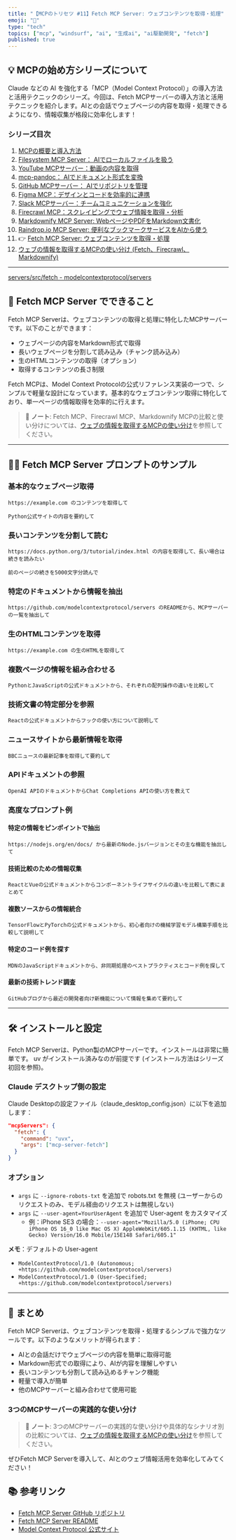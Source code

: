 ```yaml
---
title: "【MCPのトリセツ #11】Fetch MCP Server: ウェブコンテンツを取得・処理"
emoji: "🐸"
type: "tech"
topics: ["mcp", "windsurf", "ai", "生成ai", "ai駆動開発", "fetch"]
published: true
---
```


## 💡 MCPの始め方シリーズについて

Claude などの AI を強化する「MCP（Model Context Protocol）」の導入方法と活用テクニックのシリーズ。今回は、Fetch MCPサーバーの導入方法と活用テクニックを紹介します。AIとの会話でウェブページの内容を取得・処理できるようになり、情報収集が格段に効率化します！

### シリーズ目次

1. [MCPの概要と導入方法](./mcp-server-tutorial-01-install)
2. [Filesystem MCP Server： AIでローカルファイルを扱う](./mcp-server-tutorial-02-filesystem)
3. [YouTube MCPサーバー：動画の内容を取得](./mcp-server-tutorial-03-youtube)
4. [mcp-pandoc： AIでドキュメント形式を変換](./mcp-server-tutorial-04-pandoc)
5. [GitHub MCPサーバー： AIでリポジトリを管理](./mcp-server-tutorial-05-github)
6. [Figma MCP：デザインとコードを効率的に連携](./mcp-server-tutorial-06-figma)
7. [Slack MCPサーバー：チームコミュニケーションを強化](./mcp-server-tutorial-07-slack)
8. [Firecrawl MCP：スクレイピングでウェブ情報を取得・分析](./mcp-server-tutorial-08-firecrawl)
9. [Markdownify MCP Server: WebページやPDFをMarkdown文書化](./mcp-server-tutorial-09-markdownfy)
10. [Raindrop.io MCP Server: 便利なブックマークサービスをAIから使う](./mcp-server-tutorial-10-raindropio)
11. 👉 [Fetch MCP Server: ウェブコンテンツを取得・処理](./mcp-server-tutorial-11-fetch)
11. [ウェブの情報を取得するMCPの使い分け (Fetch、Firecrawl、Markdownify)](./mcp-server-tutorial-reference-web-mcp)

---

[servers/src/fetch - modelcontextprotocol/servers](https://github.com/modelcontextprotocol/servers/tree/main/src/fetch)

## 🚀 Fetch MCP Server でできること

Fetch MCP Serverは、ウェブコンテンツの取得と処理に特化したMCPサーバーです。以下のことができます：

- ウェブページの内容をMarkdown形式で取得
- 長いウェブページを分割して読み込み（チャンク読み込み）
- 生のHTMLコンテンツの取得（オプション）
- 取得するコンテンツの長さ制限

Fetch MCPは、Model Context Protocolの公式リファレンス実装の一つで、シンプルで軽量な設計になっています。基本的なウェブコンテンツ取得に特化しており、単一ページの情報取得を効率的に行えます。

> 📝 **ノート**: Fetch MCP、Firecrawl MCP、Markdownify MCPの比較と使い分けについては、[ウェブの情報を取得するMCPの使い分け](./mcp-server-tutorial-reference-web-mcp)を参照してください。

---

## 👨‍💻 Fetch MCP Server プロンプトのサンプル

### 基本的なウェブページ取得

```text
https://example.com のコンテンツを取得して
```

```text
Python公式サイトの内容を要約して
```

### 長いコンテンツを分割して読む

```text
https://docs.python.org/3/tutorial/index.html の内容を取得して、長い場合は続きを読みたい
```

```text
前のページの続きを5000文字分読んで
```

### 特定のドキュメントから情報を抽出

```text
https://github.com/modelcontextprotocol/servers のREADMEから、MCPサーバーの一覧を抽出して
```

### 生のHTMLコンテンツを取得

```text
https://example.com の生のHTMLを取得して
```

### 複数ページの情報を組み合わせる

```text
PythonとJavaScriptの公式ドキュメントから、それぞれの配列操作の違いを比較して
```

### 技術文書の特定部分を参照

```text
Reactの公式ドキュメントからフックの使い方について説明して
```

### ニュースサイトから最新情報を取得

```text
BBCニュースの最新記事を取得して要約して
```

### APIドキュメントの参照

```text
OpenAI APIのドキュメントからChat Completions APIの使い方を教えて
```

### 高度なプロンプト例

#### 特定の情報をピンポイントで抽出

```text
https://nodejs.org/en/docs/ から最新のNode.jsバージョンとその主な機能を抽出して
```

#### 技術比較のための情報収集

```text
ReactとVueの公式ドキュメントからコンポーネントライフサイクルの違いを比較して表にまとめて
```

#### 複数ソースからの情報統合

```text
TensorFlowとPyTorchの公式ドキュメントから、初心者向けの機械学習モデル構築手順を比較して説明して
```

#### 特定のコード例を探す

```text
MDNのJavaScriptドキュメントから、非同期処理のベストプラクティスとコード例を探して
```

#### 最新の技術トレンド調査

```text
GitHubブログから最近の開発者向け新機能について情報を集めて要約して
```

---

## 🛠️ インストールと設定

Fetch MCP Serverは、Python製のMCPサーバーです。インストールは非常に簡単です。
uv がインストール済みなのが前提です (インストール方法はシリーズ初回を参照)。

### Claude デスクトップ側の設定

Claude Desktopの設定ファイル（claude_desktop_config.json）に以下を追加します：

```json
"mcpServers": {
  "fetch": {
    "command": "uvx",
    "args": ["mcp-server-fetch"]
  }
}
```

### オプション

####

- `args` に `--ignore-robots-txt` を追加で robots.txt を無視 (ユーザーからのリクエストのみ、モデル経由のリクエストは無視しない)
- `args` に `--user-agent=YourUserAgent` を追加で User-agent をカスタマイズ
  - 例：iPhone SE3 の場合：`--user-agent="Mozilla/5.0 (iPhone; CPU iPhone OS 16_0 like Mac OS X) AppleWebKit/605.1.15 (KHTML, like Gecko) Version/16.0 Mobile/15E148 Safari/605.1"`

**メモ**：デフォルトの User-agent

- `ModelContextProtocol/1.0 (Autonomous; +https://github.com/modelcontextprotocol/servers)`
- `ModelContextProtocol/1.0 (User-Specified; +https://github.com/modelcontextprotocol/servers)`

---

## 📝 まとめ

Fetch MCP Serverは、ウェブコンテンツを取得・処理するシンプルで強力なツールです。以下のようなメリットが得られます：

- AIとの会話だけでウェブページの内容を簡単に取得可能
- Markdown形式での取得により、AIが内容を理解しやすい
- 長いコンテンツも分割して読み込めるチャンク機能
- 軽量で導入が簡単
- 他のMCPサーバーと組み合わせて使用可能

### 3つのMCPサーバーの実践的な使い分け

> 📝 **ノート**: 3つのMCPサーバーの実践的な使い分けや具体的なシナリオ別の比較については、[ウェブの情報を取得するMCPの使い分け](./mcp-server-tutorial-reference-web-mcp)を参照してください。

ぜひFetch MCP Serverを導入して、AIとのウェブ情報活用を効率化してみてください！

## 📚 参考リンク

- [Fetch MCP Server GitHub リポジトリ](https://github.com/modelcontextprotocol/servers/tree/main/src/fetch)
- [Fetch MCP Server README](https://github.com/modelcontextprotocol/servers/blob/main/src/fetch/README.md)
- [Model Context Protocol 公式サイト](https://modelcontextprotocol.ai/)
